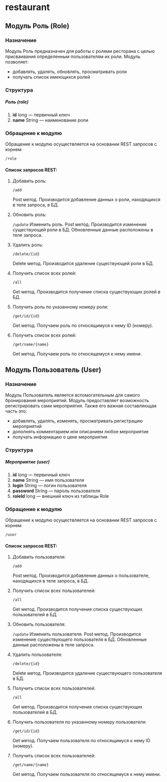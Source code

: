 # restaurant
## Модуль Роль (Role)

### Назначение

Модуль Роль предназначен для работы с ролями ресторана с целью 
присваивания определенным пользователям их роли. 
 Модуль позволяет:
 * добавлять, удалять, обновлять, просматривать роли
 * получать список имеющихся ролей
 
### Структура

##### Роль (role)
1. **id** long — первичный ключ    
2. **name** String — наименование роли
                  



### Обращение к модулю
Обращение к модулю осуществляется на основании REST запросов с корнем

 ```/role```
 
#### Список запросов REST:

1. Добавить роль:
    
   ```/add```
   
    Post метод. Производится добавление данных о роли, находящихся в теле запроса, в БД.
   
2. Обновить роль:
     
   ```/update```
    Изменить роль.
    Post метод. Производится изменение существующей роли в БД. Обновленные данные расположены в теле запроса.

3. Удалить роль:
        
      ```/delete/{id}```
       
   Delete метод. Производится удаление существующей роли в БД. 
3. Получить список всех ролей: 
 
   ```/all```
   
 
   Get метод. Производится получение списка существующих ролей в БД.      
 
4. Получить роль по указанному номеру роли:  
 
   ```/get/id/{id}```
   
   Get метод. Получаем роль по относящимуся к нему ID (номеру).   
 
5. Получить список всех ролей:
 
   ```/get/name/{name}```
   
   Get метод. Получаем роль по относящемуся к нему имени. 




## Модуль Пользователь (User)

### Назначение

Модуль Пользователь является вспомогательным для самого бронирования мероприятий.
Модуль предоставляет возможность регистрировать сами мероприятия. Также его важная
составляющая часть это:
 * добавлять, удалять, изменять, просматривать регистрацию мероприятий
 * дополнять комментарием или описанием любое мероприятие
 * получать информацию о цене мероприятия
 
### Структура

##### Мероприятие (user)
1. **id** long — первичный ключ    
2. **name** String — имя пользователя                 
3. **login** String — логин пользователя
4. **password** String — пароль пользователя    
5. **roleId** long — внешний ключ из таблицы Role          
                      

  
### Обращение к модулю
Обращение к модулю осуществляется на основании REST запросов с корнем

 ```/user```
 
#### Список запросов REST:

1. Добавить пользователя:
    
   ```/add```
   
    Post метод. Производится добавление данных о пользователе, находящихся в теле запроса, в БД.    
    
2. Получить список всех пользователей: 
     
   ```/all```       
     
   Get метод. Производится получение списка существующих пользователей в БД.      
   
3. Обновить пользователя:
     
   ```/update```
    Изменить пользователя.
    Post метод. Производится изменение существующего пользователя в БД. Обновленные данные расположены в теле запроса.

3. Удалить пользователя:
        
      ```/delete/{id}```
       
   Delete метод. Производится удаление существующего пользователя в БД. 
3. Получить список всех пользователей: 
 
   ```/all```   
 
   Get метод. Производится получение списка существующих пользователей в БД.      
 
4. Получить пользователя по указанному номеру пользователя:  
 
   ```/get/id/{id}```
   
   Get метод. Получаем пользователя по относящимуся к нему ID (номеру).   
 
5. Получить список всех пользователей:
 
   ```/get/name/{name}```
   
   Get метод. Получаем пользователя по относящемуся к нему имени. 